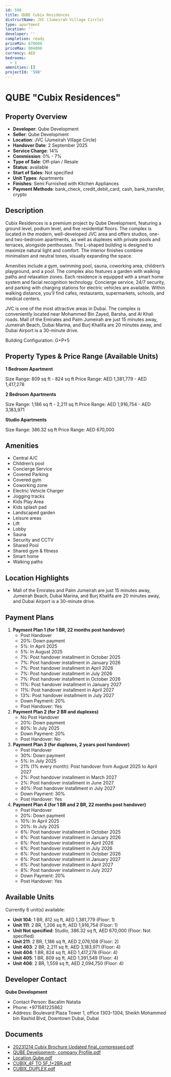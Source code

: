 ```yaml
---
id: 598
title: QUBE Cubix Residences
districtName: JVC (Jumeirah Village Circle)
type: apartment
location: ''
developer: ''
completion: ready
priceMin: 670000
priceMax: 804000
currency: AED
bedrooms:
  - 1
amenities: []
projectId: '598'
---
```


# QUBE "Cubix Residences"

## Property Overview
- **Developer**: Qube Development
- **Seller**: Qube Development
- **Location**: JVC (Jumeirah Village Circle)
- **Handover Date**: 2 September 2025
- **Service Charge**: 14%
- **Commission**: 0% - 7%
- **Type of Sale**: Off-plan / Resale
- **Status**: available
- **Start of Sales**: Not specified
- **Unit Types**: Apartments
- **Finishes**: Semi Furnished with Kitchen Appliances
- **Payment Methods**: bank_check, credit_debit_card, cash, bank_transfer, crypto

## Description
Cubix Residences is a premium project by Qube Development, featuring a ground level, podium level, and five residential floors. The complex is located in the modern, well-developed JVC area and offers studios, one- and two-bedroom apartments, as well as duplexes with private pools and terraces, alongside penthouses. The L-shaped building is designed to maximize natural light and comfort. The interior finishes combine minimalism and neutral tones, visually expanding the space.

Amenities include a gym, swimming pool, sauna, coworking area, children’s playground, and a pool. The complex also features a garden with walking paths and relaxation zones. Each residence is equipped with a smart home system and facial recognition technology. Concierge service, 24/7 security, and parking with charging stations for electric vehicles are available. Within walking distance, you’ll find cafes, restaurants, supermarkets, schools, and medical centers.

JVC is one of the most attractive areas in Dubai. The complex is conveniently located near Mohammed Bin Zayed, Barsha, and Al Khali roads. Mall of the Emirates and Palm Jumeirah are just 15 minutes away, Jumeirah Beach, Dubai Marina, and Burj Khalifa are 20 minutes away, and Dubai Airport is a 30-minute drive.

Building Configuration: G+P+5

## Property Types & Price Range (Available Units)
**1 Bedroom Apartment**

Size Range: 809 sq ft - 824 sq ft
Price Range: AED 1,381,779 - AED 1,417,278

**2 Bedroom Apartments**

Size Range: 1,186 sq ft - 2,211 sq ft
Price Range: AED 1,916,754 - AED 3,183,971

**Studio Apartments**

Size Range: 386.32 sq ft
Price Range: AED 670,000

## Amenities
- Central A/C
- Children’s pool
- Concierge Service
- Covered Parking
- Covered gym
- Coworking zone
- Electric Vehicle Charger
- Jogging tracks
- Kids Play Area
- Kids splash pad
- Landscaped garden
- Leisure areas
- Lift
- Lobby
- Sauna
- Security and CCTV
- Shared Pool
- Shared gym & fitness
- Smart home
- Walking paths

## Location Highlights
- Mall of the Emirates and Palm Jumeirah are just 15 minutes away, Jumeirah Beach, Dubai Marina, and Burj Khalifa are 20 minutes away, and Dubai Airport is a 30-minute drive.

## Payment Plans
1. **Payment Plan 1 (for 1 BR, 22 months post handover)**
   - Post Handover
   - 20%: Down payment
   - 5%: In April 2025
   - 5%: In August 2025
   - 7%: Post handover installment in October 2025
   - 7%: Post handover installment in January 2026
   - 7%: Post handover installment in April 2026
   - 7%: Post handover installment in July 2026
   - 7%: Post handover installment in October 2026
   - 11%: Post handover installment in January 2027
   - 11%: Post handover installment in April 2027
   - 13%: Post handover installment in July 2027
   - Down Payment: 20%
   - Post Handover: Yes
2. **Payment Plan 2 (for 2 BR and duplexes)**
   - No Post Handover
   - 20%: Down payment
   - 80%: In July 2025
   - Down Payment: 20%
   - Post Handover: No
3. **Payment Plan 3 (for duplexes, 2 years post handover)**
   - Post Handover
   - 30%: Down payment
   - 5%: In July 2025
   - 21% (1% every month): Post handover from August 2025 to April 2027
   - 2%: Post handover installment in March 2027
   - 2%: Post handover installment in June 2027
   - 40%: Post handover installment in July 2027
   - Down Payment: 30%
   - Post Handover: Yes
4. **Payment Plan 4 (for 1 BR and 2 BR, 22 months post handover)**
   - Post Handover
   - 20%: Down payment
   - 10%: In April 2025
   - 20%: In July 2025
   - 6%: Post handover installment in October 2025
   - 6%: Post handover installment in January 2026
   - 6%: Post handover installment in April 2026
   - 6%: Post handover installment in July 2026
   - 6%: Post handover installment in October 2026
   - 6%: Post handover installment in January 2027
   - 6%: Post handover installment in April 2027
   - 8%: Post handover installment in July 2027
   - Down Payment: 20%
   - Post Handover: Yes

## Available Units
Currently 8 unit(s) available:
- **Unit 104**: 1 BR, 812 sq ft, AED 1,381,779 (Floor: 1)
- **Unit 111**: 2 BR, 1,206 sq ft, AED 1,916,754 (Floor: 1)
- **Unit Not specified**: Studio, 386.32 sq ft, AED 670,000 (Floor: Not specified)
- **Unit 211**: 2 BR, 1,186 sq ft, AED 2,076,108 (Floor: 2)
- **Unit 403**: 2 BR, 2,211 sq ft, AED 3,183,971 (Floor: 4)
- **Unit 404**: 1 BR, 824 sq ft, AED 1,417,278 (Floor: 4)
- **Unit 405**: 1 BR, 809 sq ft, AED 1,391,549 (Floor: 4)
- **Unit 406**: 2 BR, 1,559 sq ft, AED 2,094,750 (Floor: 4)

## Developer Contact
**Qube Development**
- Contact Person: Bacalim Natalia
- Phone: +971581225862
- Address: Boulevard Plaza Tower 1, office 1303-1304, Sheikh Mohammed bin Rashid Blvd, Downtown Dubai, Dubai

## Documents
- [20231214 Cubix Brochure Updated final_compressed.pdf](https://cdn.geniemap.net/2023/12/22/SzCdsPQ8knmt4tnGZhQaBkXPSNeX7ypvSmoF6vfM.pdf)
- [QUBE Development- company Profile.pdf](https://cdn.geniemap.net/2024/07/03/WSpoyCKlgtgxQjT4zGGe0ofUkGCsG0k7cXn7zjRg.pdf)
- [Location Qube.pdf](https://cdn.geniemap.net/2024/07/03/2niQhe8pQMyspc6AxXzXwHemzg7196eMdF0SmtsW.pdf)
- [CUBIX_4F TO 5F_1+2BR.pdf](https://cdn.geniemap.net/2024/08/13/592ySOdjRu7DNuJKo0xTj8unmKLO7yBYBoFmOtka.pdf)
- [CUBIX_DUPLEX.pdf](https://cdn.geniemap.net/2024/08/13/tOZBa0a669Yb9jHY8TTADnDOKL10G434BpsYehDA.pdf)
